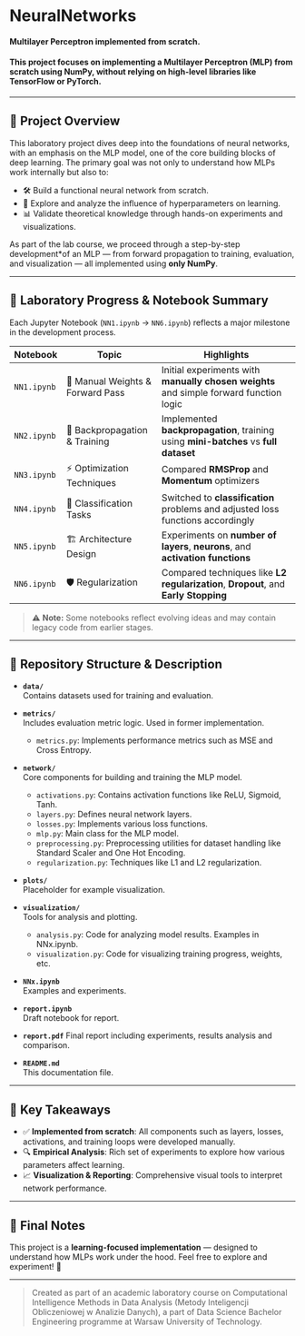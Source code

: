 # NeuralNetworks
#### Multilayer Perceptron implemented from scratch. 
#### This project focuses on implementing a **Multilayer Perceptron (MLP)** from scratch using **NumPy**, without relying on high-level libraries like TensorFlow or PyTorch.
---

## 🎯 Project Overview

This laboratory project dives deep into the foundations of neural networks, with an emphasis on the MLP model, one of the core building blocks of deep learning. The primary goal was not only to understand how MLPs work internally but also to:

- 🛠️ Build a functional neural network from scratch.
- 🔬 Explore and analyze the influence of hyperparameters on learning.
- 📊 Validate theoretical knowledge through hands-on experiments and visualizations.

As part of the lab course, we proceed through a step-by-step development*of an MLP — from forward propagation to training, evaluation, and visualization — all implemented using **only NumPy**.

---

## 🧪 Laboratory Progress & Notebook Summary

Each Jupyter Notebook (`NN1.ipynb` → `NN6.ipynb`) reflects a major milestone in the development process.

| Notebook | Topic | Highlights |
|----------|-------|------------|
| `NN1.ipynb` | 🔢 Manual Weights & Forward Pass | Initial experiments with **manually chosen weights** and simple forward function logic |
| `NN2.ipynb` | 🔁 Backpropagation & Training | Implemented **backpropagation**, training using **mini-batches** vs **full dataset** |
| `NN3.ipynb` | ⚡ Optimization Techniques | Compared **RMSProp** and **Momentum** optimizers |
| `NN4.ipynb` | 🧩 Classification Tasks | Switched to **classification** problems and adjusted loss functions accordingly |
| `NN5.ipynb` | 🏗️ Architecture Design | Experiments on **number of layers**, **neurons**, and **activation functions** |
| `NN6.ipynb` | 🛡️ Regularization | Compared techniques like **L2 regularization**, **Dropout**, and **Early Stopping** |

> ⚠️ **Note:** Some notebooks reflect evolving ideas and may contain legacy code from earlier stages.

---

## 📁 Repository Structure & Description

- **`data/`**  
  Contains datasets used for training and evaluation.

- **`metrics/`**  
  Includes evaluation metric logic. Used in former implementation.
  - `metrics.py`: Implements performance metrics such as MSE and Cross Entropy.

- **`network/`**  
  Core components for building and training the MLP model.
  - `activations.py`: Contains activation functions like ReLU, Sigmoid, Tanh.
  - `layers.py`: Defines neural network layers.
  - `losses.py`: Implements various loss functions.
  - `mlp.py`: Main class for the MLP model.
  - `preprocessing.py`: Preprocessing utilities for dataset handling like Standard Scaler and One Hot Encoding.
  - `regularization.py`: Techniques like L1 and L2 regularization.

- **`plots/`**  
  Placeholder for example visualization.

- **`visualization/`**  
  Tools for analysis and plotting.
  - `analysis.py`: Code for analyzing model results. Examples in NNx.ipynb.
  - `visualization.py`: Code for visualizing training progress, weights, etc.

- **`NNx.ipynb`**  
  Examples and experiments.

- **`report.ipynb`**  
  Draft notebook for report.

- **`report.pdf`**
  Final report including experiments, results analysis and comparison.

- **`README.md`**  
  This documentation file.


---

## 📌 Key Takeaways

- ✅ **Implemented from scratch**: All components such as layers, losses, activations, and training loops were developed manually.
- 🔍 **Empirical Analysis**: Rich set of experiments to explore how various parameters affect learning.
- 📈 **Visualization & Reporting**: Comprehensive visual tools to interpret network performance.

---

## 🧾 Final Notes

This project is a **learning-focused implementation** — designed to understand how MLPs work under the hood. Feel free to explore and experiment! 🚀

---

> Created as part of an academic laboratory course on Computational Intelligence Methods in Data Analysis (Metody Inteligencji Obliczeniowej w Analizie Danych), a part of Data Science Bachelor Engineering programme at Warsaw University of Technology.
